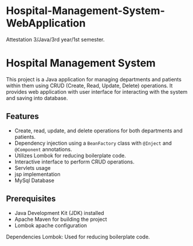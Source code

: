# Hospital-Management-System-WebApplication
Attestation 3/Java/3rd year/1st semester.
# Hospital Management System

This project is a Java application for managing departments and patients within them using CRUD (Create, Read, Update, Delete) operations. It provides web application with user interface for interacting with the system and saving into database.

## Features

- Create, read, update, and delete operations for both departments and patients.
- Dependency injection using a `BeanFactory` class with `@Inject` and `@Component` annotations.
- Utilizes Lombok for reducing boilerplate code.
- Interactive interface  to perform CRUD operations.
- Servlets usage
- jsp implementation
- MySql Database

## Prerequisites

- Java Development Kit (JDK) installed 
- Apache Maven for building the project 
- Lombok apache configuration
  
Dependencies
Lombok: Used for reducing boilerplate code.
